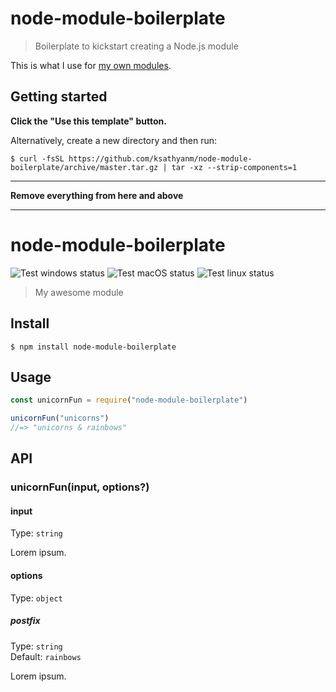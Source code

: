# node-module-boilerplate

> Boilerplate to kickstart creating a Node.js module

This is what I use for [my own modules](https://www.npmjs.com/~ksathyanm).


## Getting started

**Click the "Use this template" button.**

Alternatively, create a new directory and then run:

```
$ curl -fsSL https://github.com/ksathyanm/node-module-boilerplate/archive/master.tar.gz | tar -xz --strip-components=1
```

---

**Remove everything from here and above**

---

# node-module-boilerplate

![Test windows status](https://github.com/ksathyanm/node-module-boilerplate/workflows/test-windows/badge.svg)
![Test macOS status](https://github.com/ksathyanm/node-module-boilerplate/workflows/test-macOS/badge.svg)
![Test linux status](https://github.com/ksathyanm/node-module-boilerplate/workflows/test-linux/badge.svg)

> My awesome module

## Install

```
$ npm install node-module-boilerplate
```

## Usage

```js
const unicornFun = require("node-module-boilerplate")

unicornFun("unicorns")
//=> "unicorns & rainbows"
```

## API

### unicornFun(input, options?)

#### input

Type: `string`

Lorem ipsum.

#### options

Type: `object`

##### postfix

Type: `string`\
Default: `rainbows`

Lorem ipsum.
